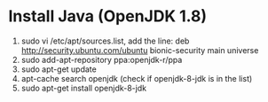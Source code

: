 # Install Java (OpenJDK 1.8)

1. sudo vi /etc/apt/sources.list, add the line:
     deb http://security.ubuntu.com/ubuntu bionic-security main universe
2. sudo add-apt-repository ppa:openjdk-r/ppa
3. sudo apt-get update
4. apt-cache search openjdk (check if openjdk-8-jdk is in the list)
5. sudo apt-get install openjdk-8-jdk

